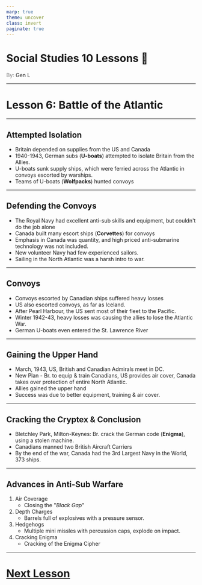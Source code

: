 ```yaml
---
marp: true
theme: uncover
class: invert
paginate: true
---
```


# <!--fit-->Social Studies 10 Lessons :book:

<span style="color:grey">By:</span> Gen L

<!--_footer: In partnership with Hyperion University, 2023-->

---

# Lesson 6: Battle of the Atlantic

---

## Attempted Isolation

* Britain depended on supplies from the US and Canada
* 1940-1943, German subs (**U-boats**) attempted to isolate Britain from the Allies.
* U-boats sunk supply ships, which were ferried across the Atlantic in convoys escorted by warships.
* Teams of U-boats (**Wolfpacks**) hunted convoys

---

## Defending the Convoys

* The Royal Navy had excellent anti-sub skills and equipment, but couldn't do the job alone
* Canada built many escort ships (**Corvettes**) for convoys
* Emphasis in Canada was quantity, and high priced anti-submarine technology was not included.
* New volunteer Navy had few experienced sailors.
* Sailing in the North Atlantic was a harsh intro to war.

---

## Convoys

* Convoys escorted by Canadian ships suffered heavy losses
* US also escorted convoys, as far as Iceland.
* After Pearl Harbour, the US sent most of their fleet to the Pacific.
* Winter 1942-43, heavy losses was causing the allies to lose the Atlantic War.
* German U-boats even entered the St. Lawrence River

---

## Gaining the Upper Hand

* March, 1943, US, British and Canadian Admirals meet in DC.
* New Plan - Br. to equip & train Canadians, US provides air cover, Canada takes over protection of entire North Atlantic.
* Allies gained the upper hand
* Success was due to better equipment, training & air cover.

---

## Cracking the Cryptex & Conclusion

* Bletchley Park, Milton-Keynes: Br. crack the German code (**Enigma**), using a stolen machine.
* Canadians manned two British Aircraft Carriers
* By the end of the war, Canada had the 3rd Largest Navy in the World, 373 ships.

---

## Advances in Anti-Sub Warfare

1) Air Coverage
    * Closing the "*Black Gap*"
2) Depth Charges
    * Barrels full of explosives with a pressure sensor.
3) Hedgehogs
    * Multiple mini missles with percussion caps, explode on impact.
4) Cracking Enigma
    * Cracking of the Enigma Cipher

---

# [Next Lesson <i class="fa-solid fa-circle-arrow-right"></i>](Lesson%207%20(The%20Eastern%20Front).html) 

<link rel="stylesheet" href="https://cdnjs.cloudflare.com/ajax/libs/font-awesome/6.3.0/css/all.min.css">